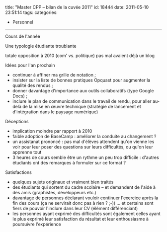title: "Master CPP – bilan de la cuvée 2011"
id: 18444
date: 2011-05-10 23:51:14
tags:
categories:
- Personnel
---

Cours de l'année

Une typologie étudiante troublante

totale opposition à 2010 (com' vs. politique)
pas mal avaient déjà un blog

Idées pour l'an prochain

*   continuer à affiner ma grille de notation ;
*   insister sur la liste de bonnes pratiques Opquast pour augmenter la qualité des rendus ;
*   donner davantage d'importance aux outils collaboratifs (type Google Docs) ;
*   inclure le plan de communication dans le travail de rendu, pour aller au-delà de la mise en œuvre technique (stratégie de lancement et d'intégration dans le paysage numérique)

Déceptions

*   implication moindre par rapport à 2010
*   faible adoption de BaseCamp : améliorer la conduite au changement ?
*   un assistanat prononcé : pas mal d'élèves attendent qu'on vienne les voir pour leur poser des questions sur leurs difficultés, ou qu'on leur apprenne tout
*   3 heures de cours semble être un rythme un peu trop difficile : d'autres étudiants ont des remarques à formuler sur ce format ?

Satisfactions

*   quelques sujets originaux et vraiment bien traités
*   des étudiants qui sortent du cadre scolaire – et demandent de l'aide à des amis (graphistes, développeurs etc.)
*   davantage de personnes déclarant vouloir continuer l'exercice après la fin des cours (ça ne servirait donc pas à rien ? ;-)) ... et certains sont fiers de pouvoir l'inclure dans leur CV (élément différenciant)
*   les personnes ayant exprimé des difficultés sont également celles ayant le plus exprimé leur satisfaction du résultat et leur enthousiasme à poursuivre l'expérience